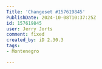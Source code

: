 ```yaml
---
Title: 'Changeset #157619845'
PublishDate: 2024-10-08T10:37:25Z
id: 157619845
user: Jerry Jorts
comment: fixed
created_by: iD 2.30.3
tags:
- Montenegro

---
```

